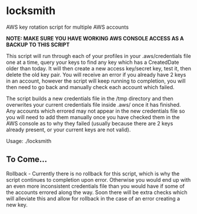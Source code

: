 # locksmith
AWS key rotation script for multiple AWS accounts

**NOTE: MAKE SURE YOU HAVE WORKING AWS CONSOLE ACCESS AS A BACKUP TO THIS SCRIPT**



This script will run through each of your profiles in your .aws/credentials file one at a time, query your keys to find any key which has a CreatedDate older than today. It will then create a new access key/secret key, test it, then delete the old key pair. You will receive an error if you already have 2 keys in an account, however the script will keep running to completion, you will then need to go back and manually check each account which failed. 

The script builds a new credentials file in the /tmp directory and then overwrites your current credentials file inside .aws/ once it has finished. Any accounts which errored may not appear in the new credentials file so you will need to add them manually once you have checked them in the AWS console as to why they failed (usually because there are 2 keys already present, or your current keys are not valid).

Usage:
./locksmith <aws username>


## To Come...
Rollback - Currently there is no rollback for this script, which is why the script continues to completion upon error. Otherwise you would end up with an even more inconsistent credentials file than you would have if some of the accounts errored along the way. Soon there will be extra checks which will alleviate this and allow for rollback in the case of an error creating a new key.

